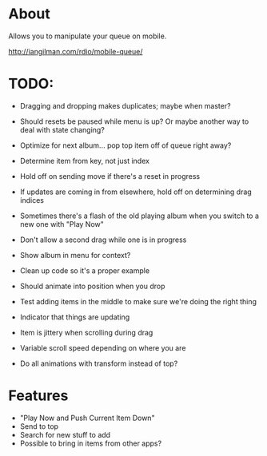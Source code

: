 # About

Allows you to manipulate your queue on mobile.

http://iangilman.com/rdio/mobile-queue/

# TODO:

* Dragging and dropping makes duplicates; maybe when master?
* Should resets be paused while menu is up? Or maybe another way to deal with state changing?
* Optimize for next album... pop top item off of queue right away?
* Determine item from key, not just index
* Hold off on sending move if there's a reset in progress
* If updates are coming in from elsewhere, hold off on determining drag indices

* Sometimes there's a flash of the old playing album when you switch to a new one with "Play Now"
* Don't allow a second drag while one is in progress
* Show album in menu for context?
* Clean up code so it's a proper example
* Should animate into position when you drop
* Test adding items in the middle to make sure we're doing the right thing
* Indicator that things are updating
* Item is jittery when scrolling during drag
* Variable scroll speed depending on where you are
* Do all animations with transform instead of top?

# Features

* "Play Now and Push Current Item Down"
* Send to top
* Search for new stuff to add
* Possible to bring in items from other apps?
